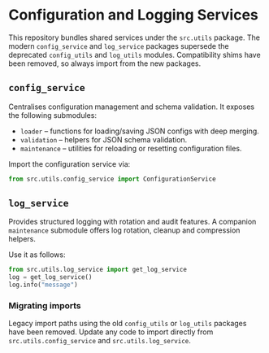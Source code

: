 # Configuration and Logging Services

This repository bundles shared services under the `src.utils` package. The modern `config_service` and `log_service` packages supersede the deprecated `config_utils` and `log_utils` modules. Compatibility shims have been removed, so always import from the new packages.

## `config_service`

Centralises configuration management and schema validation.  It exposes the
following submodules:

- `loader` – functions for loading/saving JSON configs with deep merging.
- `validation` – helpers for JSON schema validation.
- `maintenance` – utilities for reloading or resetting configuration files.

Import the configuration service via:

```python
from src.utils.config_service import ConfigurationService
```

## `log_service`

Provides structured logging with rotation and audit features.  A companion
`maintenance` submodule offers log rotation, cleanup and compression helpers.

Use it as follows:

```python
from src.utils.log_service import get_log_service
log = get_log_service()
log.info("message")
```

### Migrating imports

Legacy import paths using the old `config_utils` or `log_utils` packages have been removed. Update any code to import directly from `src.utils.config_service` and `src.utils.log_service`.


